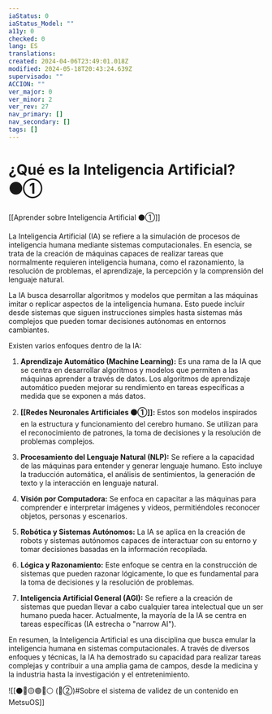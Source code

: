```yaml
---
iaStatus: 0
iaStatus_Model: ""
a11y: 0
checked: 0
lang: ES
translations: 
created: 2024-04-06T23:49:01.018Z
modified: 2024-05-18T20:43:24.639Z
supervisado: ""
ACCION: ""
ver_major: 0
ver_minor: 2
ver_rev: 27
nav_primary: []
nav_secondary: []
tags: []
---
```

# ¿Qué es la Inteligencia Artificial? ⚫①

[[Aprender sobre Inteligencia Artificial ⚫①]]

La Inteligencia Artificial (IA) se refiere a la simulación de procesos de inteligencia humana mediante sistemas computacionales. En esencia, se trata de la creación de máquinas capaces de realizar tareas que normalmente requieren inteligencia humana, como el razonamiento, la resolución de problemas, el aprendizaje, la percepción y la comprensión del lenguaje natural.

La IA busca desarrollar algoritmos y modelos que permitan a las máquinas imitar o replicar aspectos de la inteligencia humana. Esto puede incluir desde sistemas que siguen instrucciones simples hasta sistemas más complejos que pueden tomar decisiones autónomas en entornos cambiantes.

Existen varios enfoques dentro de la IA:

1. **Aprendizaje Automático (Machine Learning):** Es una rama de la IA que se centra en desarrollar algoritmos y modelos que permiten a las máquinas aprender a través de datos. Los algoritmos de aprendizaje automático pueden mejorar su rendimiento en tareas específicas a medida que se exponen a más datos.
    
2. **[[Redes Neuronales Artificiales ⚫①]]:** Estos son modelos inspirados en la estructura y funcionamiento del cerebro humano. Se utilizan para el reconocimiento de patrones, la toma de decisiones y la resolución de problemas complejos.
    
3. **Procesamiento del Lenguaje Natural (NLP):** Se refiere a la capacidad de las máquinas para entender y generar lenguaje humano. Esto incluye la traducción automática, el análisis de sentimientos, la generación de texto y la interacción en lenguaje natural.
    
4. **Visión por Computadora:** Se enfoca en capacitar a las máquinas para comprender e interpretar imágenes y videos, permitiéndoles reconocer objetos, personas y escenarios.
    
5. **Robótica y Sistemas Autónomos:** La IA se aplica en la creación de robots y sistemas autónomos capaces de interactuar con su entorno y tomar decisiones basadas en la información recopilada.
    
6. **Lógica y Razonamiento:** Este enfoque se centra en la construcción de sistemas que pueden razonar lógicamente, lo que es fundamental para la toma de decisiones y la resolución de problemas.
    
7. **Inteligencia Artificial General (AGI):** Se refiere a la creación de sistemas que puedan llevar a cabo cualquier tarea intelectual que un ser humano pueda hacer. Actualmente, la mayoría de la IA se centra en tareas específicas (IA estrecha o "narrow AI").
    
En resumen, la Inteligencia Artificial es una disciplina que busca emular la inteligencia humana en sistemas computacionales. A través de diversos enfoques y técnicas, la IA ha demostrado su capacidad para realizar tareas complejas y contribuir a una amplia gama de campos, desde la medicina y la industria hasta la investigación y el entretenimiento.

![[⚫🔴🟡🟢🔵⚪ (🔴②)#Sobre el sistema de validez de un contenido en MetsuOS]]